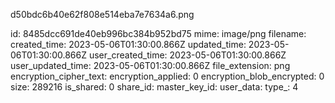 d50bdc6b40e62f808e514eba7e7634a6.png

id: 8485dcc691de40eb996bc384b952bd75
mime: image/png
filename: 
created_time: 2023-05-06T01:30:00.866Z
updated_time: 2023-05-06T01:30:00.866Z
user_created_time: 2023-05-06T01:30:00.866Z
user_updated_time: 2023-05-06T01:30:00.866Z
file_extension: png
encryption_cipher_text: 
encryption_applied: 0
encryption_blob_encrypted: 0
size: 289216
is_shared: 0
share_id: 
master_key_id: 
user_data: 
type_: 4